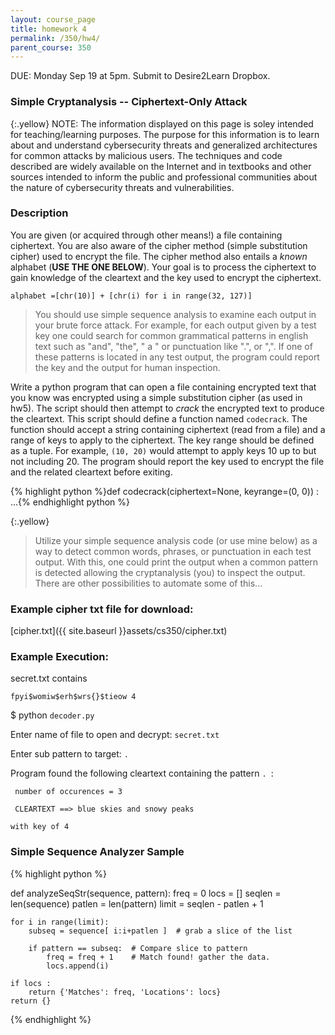 ```yaml
---
layout: course_page
title: homework 4
permalink: /350/hw4/
parent_course: 350
---
```


DUE: Monday Sep 19 at 5pm. Submit to Desire2Learn Dropbox. 

### Simple Cryptanalysis -- Ciphertext-Only Attack

{:.yellow}
NOTE: The information displayed on this page is soley intended for teaching/learning purposes. The purpose for this information is to learn about and understand cybersecurity threats and generalized architectures for common attacks by malicious users. The techniques and code described are widely available on the Internet and in textbooks and other sources intended to inform the public and professional communities about the nature of cybersecurity threats and vulnerabilities.


### Description
You are given (or acquired through other means!) a file containing ciphertext. You are also aware of the cipher method (simple substitution cipher) used to encrypt the file. The cipher method also entails a *known* alphabet (**USE THE ONE BELOW**). Your goal is to process the ciphertext to gain knowledge of the cleartext and the key used to encrypt the ciphertext.


```alphabet =[chr(10)] + [chr(i) for i in range(32, 127)]```

>You should use simple sequence analysis to examine each output in your brute force attack. For example, for each output given by a test key one could search for common grammatical patterns in english text such as "and", "the", " a " or punctuation like ".", or ",". If one of these patterns is located in any test output, the program could report the key and the output for human inspection.

Write a python program that can open a file containing encrypted text that you know was encrypted using a simple substitution cipher (as used in hw5). The script should then attempt to *crack* the encrypted text to produce the cleartext. This script should define a function named ```codecrack```. The function should accept a string containing ciphertext (read from a file) and a range of keys to apply to the ciphertext. The key range should be defined as a tuple. For example, ```(10, 20)``` would attempt to apply keys 10 up to but not including 20. The program should report the key used to encrypt the file and the related cleartext before exiting.

{% highlight python %}def codecrack(ciphertext=None, keyrange=(0, 0)) :
	...{% endhighlight python %}


{:.yellow}
>Utilize your simple sequence analysis code (or use mine below) as a way to detect common words, phrases, or punctuation in each test output. With this, one could print the output when a common pattern is detected allowing the cryptanalysis (you) to inspect the output. There are other possibilities to automate some of this...


### Example cipher txt file for download: 

[cipher.txt]({{ site.baseurl }}assets/cs350/cipher.txt)


### Example Execution:
secret.txt contains 

```fpyi$womiw$erh$wrs{}$tieow 4```

$ python ```decoder.py```

Enter name of file to open and decrypt: ```secret.txt```

Enter sub pattern to target: ```. ```

Program found the following cleartext containing the pattern ```. ```:

``` number of occurences = 3```

``` CLEARTEXT ==> blue skies and snowy peaks```

``` with key of 4 ```


### Simple Sequence Analyzer Sample

{% highlight python %}

def analyzeSeqStr(sequence, pattern):
	freq = 0
	locs = []
	seqlen = len(sequence)
	patlen = len(pattern)
	limit = seqlen - patlen + 1
	
	for i in range(limit):
		subseq = sequence[ i:i+patlen ]  # grab a slice of the list
		
		if pattern == subseq:  # Compare slice to pattern
			freq = freq + 1    # Match found! gather the data.
			locs.append(i)
	
	if locs :
		return {'Matches': freq, 'Locations': locs}
	return {}

{% endhighlight %}